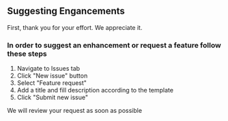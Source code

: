 ## Suggesting Engancements

First, thank you for your effort. We appreciate it.

### In order to suggest an enhancement or request a feature follow these steps
1. Navigate to Issues tab
2. Click "New issue" button
3. Select "Feature request"
4. Add a title and fill description according to the template
5. Click "Submit new issue"

We will review your request as soon as possible
